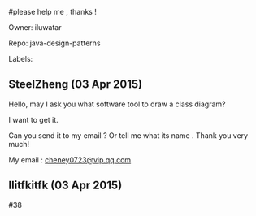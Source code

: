 #please help me , thanks !

Owner: iluwatar

Repo: java-design-patterns

Labels: 

## SteelZheng (03 Apr 2015)

Hello, may I ask you what software tool to draw a class diagram?

I want to get it.

Can you send it to my email ? Or tell me what its name . Thank you very much!

My email : cheney0723@vip.qq.com


## llitfkitfk (03 Apr 2015)

#38 



